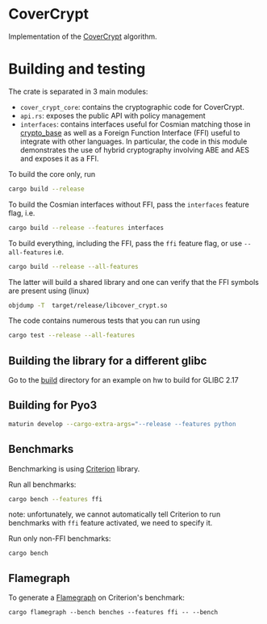 # CoverCrypt

Implementation of the [CoverCrypt](bib/CoverCrypt.pdf) algorithm.

# Building and testing

The crate is separated in 3 main modules:

- `cover_crypt_core`: contains the cryptographic code for CoverCrypt. 
- `api.rs`: exposes the public API with policy management
- `interfaces`: contains interfaces useful for Cosmian matching those in [crypto_base](https://github.com/Cosmian/crypto_base) as well as a Foreign Function Interface (FFI) useful to integrate with other languages. In particular, the code in this module demonstrates the use of hybrid cryptography involving ABE and AES and exposes it as a FFI.

To build the core only, run

```bash
cargo build --release
```

To build the Cosmian interfaces without FFI, pass the `interfaces` feature flag, i.e.
```bash
cargo build --release --features interfaces
```

To build everything, including the FFI, pass the `ffi` feature flag, or use `--all-features` i.e.
```bash
cargo build --release --all-features
```

The latter will build a shared library and one can verify that the FFI symbols are present using (linux)
```bash
objdump -T  target/release/libcover_crypt.so
```

The code contains numerous tests that you can run using

```bash
cargo test --release --all-features
```

## Building the library for a different glibc

Go to the [build](build/glibc-2.17/) directory for an example on hw to build for GLIBC 2.17

## Building for Pyo3

```bash
maturin develop --cargo-extra-args="--release --features python
```

## Benchmarks

Benchmarking is using [Criterion](https://github.com/bheisler/criterion.rs) library.

Run all benchmarks:

```bash
cargo bench --features ffi
```

note: unfortunately, we cannot automatically tell Criterion to run benchmarks with `ffi` feature activated, we need to specify it.

Run only non-FFI benchmarks:

```console
cargo bench
```

## Flamegraph

To generate a [Flamegraph](https://github.com/flamegraph-rs/flamegraph) on Criterion's benchmark:

```console
cargo flamegraph --bench benches --features ffi -- --bench
```
